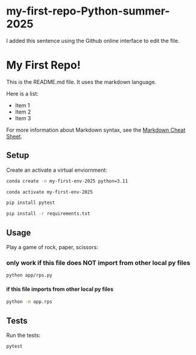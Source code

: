 # my-first-repo-Python-summer-2025


I added this sentence using the Github online interface to edit the file.

# My First Repo!

This is the README.md file. It uses the markdown language.

Here is a list:

  + Item 1
  + Item 2
  + Item 3

For more information about Markdown syntax, see the [Markdown Cheat Sheet](https://www.markdownguide.org/cheat-sheet/).

## Setup

Create an activate a virtual enviornment:

```sh
conda create -n my-first-env-2025 python=3.11

conda activate my-first-env-2025
```

```sh
pip install pytest
```

```sh
pip install -r requirements.txt
```

## Usage

Play a game of rock, paper, scissors:

### only work if this file does NOT import from other local py files
```sh 
python app/rps.py
```

#### if this file imports from other local py files
```sh
python -m app.rps
```

## Tests 

Run the tests: 

```sh
pytest
```